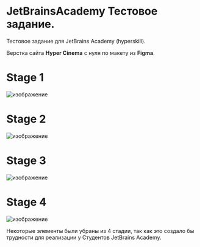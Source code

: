# JetBrainsAcademy Тестовое задание.
Тестовое задание для JetBrains Academy (hyperskill).

Верстка сайта **Hyper Cinema** с нуля по макету из **Figma**.

# Stage 1
![изображение](https://user-images.githubusercontent.com/88831850/177597944-f5077626-cdaa-4572-8eed-4902525fbf3b.png)

# Stage 2 
![изображение](https://user-images.githubusercontent.com/88831850/177598225-70df5686-56eb-42e9-a99f-02dd752f908f.png)

# Stage 3
![изображение](https://user-images.githubusercontent.com/88831850/177598276-37da5932-cab8-46ca-88af-e966274c4011.png)

# Stage 4 
![изображение](https://user-images.githubusercontent.com/88831850/177598332-4bf725dd-826c-4e7a-a8d3-38f9adb4689f.png)

Некоторые элементы были убраны из 4 стадии, так как это создало бы трудности для реализации у Студентов JetBrains Academy.
